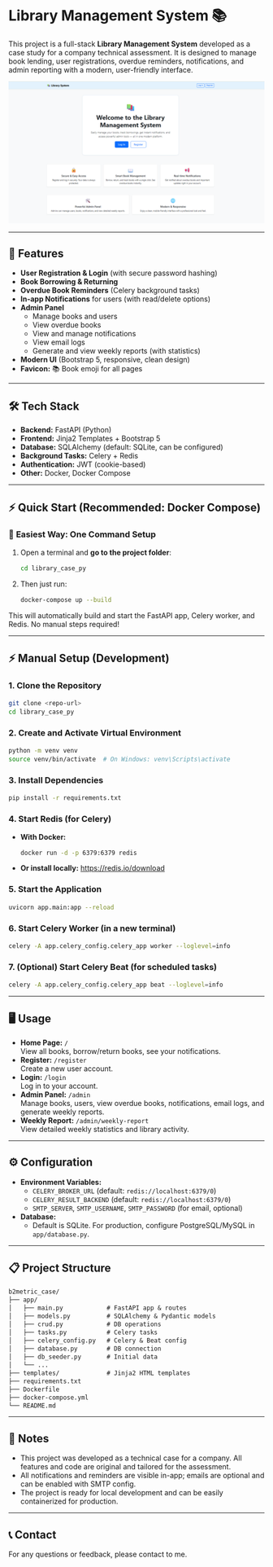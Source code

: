 # Library Management System 📚

This project is a full-stack **Library Management System** developed as a case study for a company technical assessment. It is designed to manage book lending, user registrations, overdue reminders, notifications, and admin reporting with a modern, user-friendly interface.

![Main Page](main_page.png)

---

## 🚀 Features

- **User Registration & Login** (with secure password hashing)
- **Book Borrowing & Returning**
- **Overdue Book Reminders** (Celery background tasks)
- **In-app Notifications** for users (with read/delete options)
- **Admin Panel**
  - Manage books and users
  - View overdue books
  - View and manage notifications
  - View email logs
  - Generate and view weekly reports (with statistics)
- **Modern UI** (Bootstrap 5, responsive, clean design)
- **Favicon:** 📚 Book emoji for all pages

---

## 🛠️ Tech Stack

- **Backend:** FastAPI (Python)
- **Frontend:** Jinja2 Templates + Bootstrap 5
- **Database:** SQLAlchemy (default: SQLite, can be configured)
- **Background Tasks:** Celery + Redis
- **Authentication:** JWT (cookie-based)
- **Other:** Docker, Docker Compose

---

## ⚡ Quick Start (Recommended: Docker Compose)

### 🚀 **Easiest Way: One Command Setup**

1. Open a terminal and **go to the project folder**:
   ```bash
   cd library_case_py
   ```
2. Then just run:
   ```bash
   docker-compose up --build
   ```

This will automatically build and start the FastAPI app, Celery worker, and Redis. No manual steps required!

---

## ⚡ Manual Setup (Development)

### 1. Clone the Repository
```bash
git clone <repo-url>
cd library_case_py
```

### 2. Create and Activate Virtual Environment
```bash
python -m venv venv
source venv/bin/activate  # On Windows: venv\Scripts\activate
```

### 3. Install Dependencies
```bash
pip install -r requirements.txt
```

### 4. Start Redis (for Celery)
- **With Docker:**
  ```bash
  docker run -d -p 6379:6379 redis
  ```
- **Or install locally:** https://redis.io/download

### 5. Start the Application
```bash
uvicorn app.main:app --reload
```

### 6. Start Celery Worker (in a new terminal)
```bash
celery -A app.celery_config.celery_app worker --loglevel=info
```

### 7. (Optional) Start Celery Beat (for scheduled tasks)
```bash
celery -A app.celery_config.celery_app beat --loglevel=info
```

---

## 🖥️ Usage

- **Home Page:** `/`  
  View all books, borrow/return books, see your notifications.
- **Register:** `/register`  
  Create a new user account.
- **Login:** `/login`  
  Log in to your account.
- **Admin Panel:** `/admin`  
  Manage books, users, view overdue books, notifications, email logs, and generate weekly reports.
- **Weekly Report:** `/admin/weekly-report`  
  View detailed weekly statistics and library activity.

---

## ⚙️ Configuration

- **Environment Variables:**
  - `CELERY_BROKER_URL` (default: `redis://localhost:6379/0`)
  - `CELERY_RESULT_BACKEND` (default: `redis://localhost:6379/0`)
  - `SMTP_SERVER`, `SMTP_USERNAME`, `SMTP_PASSWORD` (for email, optional)
- **Database:**
  - Default is SQLite. For production, configure PostgreSQL/MySQL in `app/database.py`.

---

## 📋 Project Structure

```
b2metric_case/
├── app/
│   ├── main.py            # FastAPI app & routes
│   ├── models.py          # SQLAlchemy & Pydantic models
│   ├── crud.py            # DB operations
│   ├── tasks.py           # Celery tasks
│   ├── celery_config.py   # Celery & Beat config
│   ├── database.py        # DB connection
│   ├── db_seeder.py       # Initial data
│   └── ...
├── templates/             # Jinja2 HTML templates
├── requirements.txt
├── Dockerfile
├── docker-compose.yml
└── README.md
```

---

## 📝 Notes
- This project was developed as a technical case for a company. All features and code are original and tailored for the assessment.
- All notifications and reminders are visible in-app; emails are optional and can be enabled with SMTP config.
- The project is ready for local development and can be easily containerized for production.

---

## 📞 Contact
For any questions or feedback, please contact to me. 
